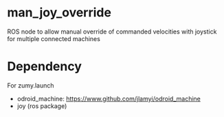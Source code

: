 man_joy_override
================

ROS node to allow manual override of commanded velocities with joystick for multiple connected machines
# Dependency
For zumy.launch
* odroid_machine: https://www.github.com/jlamyi/odroid_machine
* joy (ros package)
